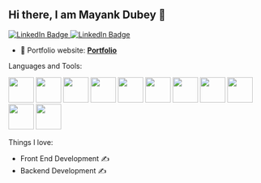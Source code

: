 ## Hi there, I am Mayank Dubey 👋

<a href="https://www.linkedin.com/in/mayank-dubey23/">
    <img src="https://img.shields.io/badge/LinkedIn-blue?style=for-the-badge&logo=linkedin&logoColor=white" alt="LinkedIn Badge"/>
</a>
<a href="#">
    <img src="https://img.shields.io/badge/Gmail-red?style=for-the-badge&logo=Gmail&logoColor=white" alt="LinkedIn Badge"/>
</a>

  
- 🎯 Portfolio website: **[Portfolio](https://mayankdubey23.github.io/Portfolio/)**

Languages and Tools:

<img src="https://github.com/user-attachments/assets/cd240794-818c-4b11-8233-5ad0700b9488" width="50" height="50">
<img src="https://github.com/user-attachments/assets/ea2f5df7-cba9-4b36-8e2e-efa2fb0684f7" width="50" height="50">   
<img src="https://github.com/user-attachments/assets/e72b4a47-0efa-4083-acb5-ccca7750e1f7" width="50" height="50">   
<img src="https://github.com/user-attachments/assets/ad406a5a-d30a-4a6f-8954-7357dcd83999" width="50" height="50">   
<img src="https://github.com/user-attachments/assets/848507bf-9309-4b77-97c2-29a5fd4540f5" width="50" height="50">   
<img src="https://github.com/user-attachments/assets/c3f58b11-bbb8-4dc1-a3fc-9006eb3b8fe6" width="50" height="50">   
<img src="https://github.com/user-attachments/assets/7b66621a-5e3b-4278-a886-c72c98fa0dc1" width="50" height="50">   
<img src="https://github.com/user-attachments/assets/8758e178-6e14-40ea-a093-d0f1b3acfec6" width="50" height="50">   
<img src="https://github.com/user-attachments/assets/884eec84-3336-47e0-b114-41571a7e9f9b" width="50" height="50">   
<img src="https://github.com/user-attachments/assets/457415c8-649b-4ce7-952d-5c3afbe5090c" width="50" height="50">
<img src="https://github.com/user-attachments/assets/6400e0d1-9675-4041-acca-5815ba117c81" width="50" height="50">



 Things I love:
 
- Front End Development ✍️
- Backend Development ✍️












